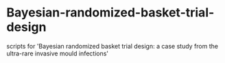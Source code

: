 # Bayesian-randomized-basket-trial-design
scripts for 'Bayesian randomized basket trial design: a case study from the ultra-rare invasive mould infections'
